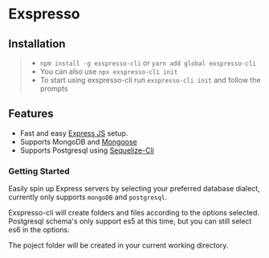 # Exspresso

## Installation

> - `npm install -g exspresso-cli` or `yarn add global exspresso-cli`
> - You can also use `npx exspresso-cli init`
> - To start using exspresso-cli run `exspresso-cli init` and follow the prompts

## Features

- Fast and easy [Express JS](https://github.com/expressjs/express) setup.
- Supports MongoDB and [Mongoose](https://github.com/Automattic/mongoose)
- Supports Postgresql using [Sequelize-Cli](https://github.com/sequelize/cli)

### Getting Started

Easily spin up Express servers by selecting your preferred database dialect, currently only supports `mongoDB` and `postgresql`.

Exspresso-cli will create folders and files according to the options selected. Postgresql schema's only support es5 at this time, but you can still select es6 in the options.

The poject folder will be created in your current working directory.
